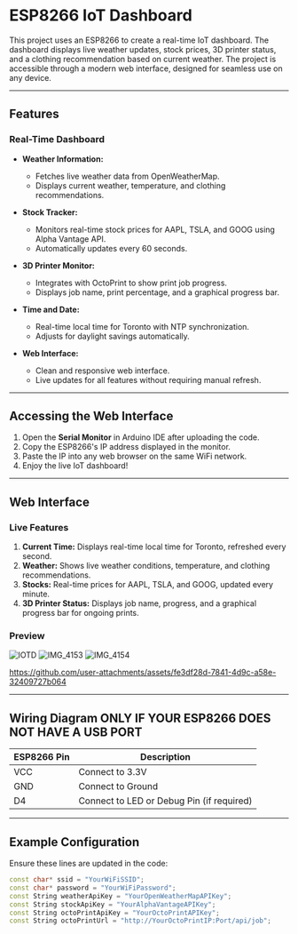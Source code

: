 # ESP8266 IoT Dashboard

This project uses an ESP8266 to create a real-time IoT dashboard. The dashboard displays live weather updates, stock prices, 3D printer status, and a clothing recommendation based on current weather. The project is accessible through a modern web interface, designed for seamless use on any device.

---

## Features

### Real-Time Dashboard
- **Weather Information:**
  - Fetches live weather data from OpenWeatherMap.
  - Displays current weather, temperature, and clothing recommendations.
  
- **Stock Tracker:**
  - Monitors real-time stock prices for AAPL, TSLA, and GOOG using Alpha Vantage API.
  - Automatically updates every 60 seconds.

- **3D Printer Monitor:**
  - Integrates with OctoPrint to show print job progress.
  - Displays job name, print percentage, and a graphical progress bar.

- **Time and Date:**
  - Real-time local time for Toronto with NTP synchronization.
  - Adjusts for daylight savings automatically.

- **Web Interface:**
  - Clean and responsive web interface.
  - Live updates for all features without requiring manual refresh.

---

## Accessing the Web Interface

1. Open the **Serial Monitor** in Arduino IDE after uploading the code.
2. Copy the ESP8266's IP address displayed in the monitor.
3. Paste the IP into any web browser on the same WiFi network.
4. Enjoy the live IoT dashboard!

---

## Web Interface

### Live Features
1. **Current Time:** Displays real-time local time for Toronto, refreshed every second.
2. **Weather:** Shows live weather conditions, temperature, and clothing recommendations.
3. **Stocks:** Real-time prices for AAPL, TSLA, and GOOG, updated every minute.
4. **3D Printer Status:** Displays job name, progress, and a graphical progress bar for ongoing prints.

### Preview
![IOTD](https://github.com/user-attachments/assets/8cf01c4a-1f1b-44c0-803f-4ba0339a124e)
![IMG_4153](https://github.com/user-attachments/assets/3afcce2d-c2e4-43a1-afd3-51cff47691b8)
![IMG_4154](https://github.com/user-attachments/assets/6846f702-bdcc-453a-84aa-5dea9e7f11e9)

https://github.com/user-attachments/assets/fe3df28d-7841-4d9c-a58e-32409727b064



---

## Wiring Diagram ONLY IF YOUR ESP8266 DOES NOT HAVE A USB PORT

| ESP8266 Pin | Description         |
|-------------|---------------------|
| VCC         | Connect to 3.3V    |
| GND         | Connect to Ground  |
| D4          | Connect to LED or Debug Pin (if required) |

---

## Example Configuration

Ensure these lines are updated in the code:
```cpp
const char* ssid = "YourWiFiSSID";
const char* password = "YourWiFiPassword";
const String weatherApiKey = "YourOpenWeatherMapAPIKey";
const String stockApiKey = "YourAlphaVantageAPIKey";
const String octoPrintApiKey = "YourOctoPrintAPIKey";
const String octoPrintUrl = "http://YourOctoPrintIP:Port/api/job";
